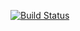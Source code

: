 [![Build Status](https://travis-ci.org/SamuelMoraesF/noibe.com.svg)](https://travis-ci.org/SamuelMoraesF/noibe.com)
